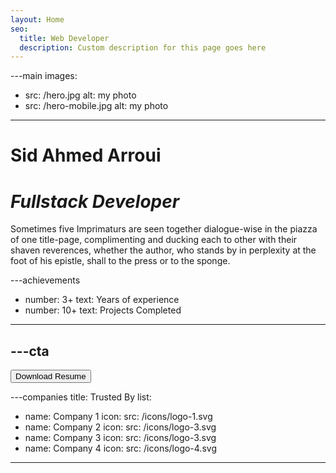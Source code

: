 ```yaml
---
layout: Home
seo:
  title: Web Developer
  description: Custom description for this page goes here
---
```


---main
images:

- src: /hero.jpg
  alt: my photo
- src: /hero-mobile.jpg
  alt: my photo

---

# <Typewriter>Sid Ahmed Arroui</Typewriter>

# _Fullstack Developer_

<Sep size={12} />

Sometimes five Imprimaturs are seen together dialogue-wise in the
piazza of one title-page, complimenting and ducking each to other with
their shaven reverences, whether the author, who stands by in
perplexity at the foot of his epistle, shall to the press or to the
sponge.

---achievements

- number: 3+
  text: Years of experience
- number: 10+
  text: Projects Completed

---

## ---cta

<Button href="/contact" size="lg">
  Download Resume
</Button>

---companies
title: Trusted By
list:

- name: Company 1
  icon:
  src: /icons/logo-1.svg
- name: Company 2
  icon:
  src: /icons/logo-3.svg
- name: Company 3
  icon:
  src: /icons/logo-3.svg
- name: Company 4
  icon:
  src: /icons/logo-4.svg

---
